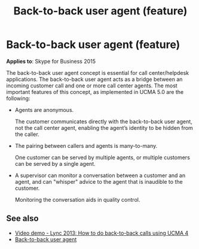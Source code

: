 ﻿---
title: Back-to-back user agent (feature)
TOCTitle: Back-to-back user agent
ms:assetid: 5e870c56-92ab-4610-9588-4c46561fad22
ms:mtpsurl: https://msdn.microsoft.com/en-us/library/Dn465924(v=office.16)
ms:contentKeyID: 65239790
ms.date: 07/27/2015
mtps_version: v=office.16
---

# Back-to-back user agent (feature)

**Applies to**: Skype for Business 2015

The back-to-back user agent concept is essential for call center/helpdesk applications. The back-to-back user agent acts as a bridge between an incoming customer call and one or more call center agents. The most important features of this concept, as implemented in UCMA 5.0 are the following:

- Agents are anonymous.
    
  The customer communicates directly with the back-to-back user agent, not the call center agent, enabling the agent’s identity to be hidden from the caller.

- The pairing between callers and agents is many-to-many.
    
  One customer can be served by multiple agents, or multiple customers can be served by a single agent.

- A supervisor can monitor a conversation between a customer and an agent, and can "whisper" advice to the agent that is inaudible to the customer.
    
  Monitoring the conversation aids in quality control.


## See also

- [Video demo - Lync 2013: How to do back-to-back calls using UCMA 4](https://channel9.msdn.com/posts/lync-2013-how-to-do-back-to-back-calls-using-ucma-4)
- [Back-to-back user agent](back-to-back-user-agent.md)

